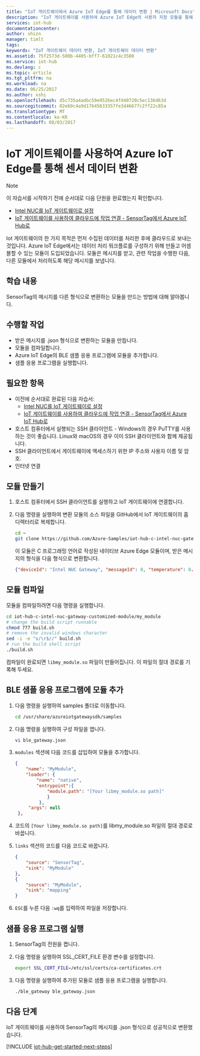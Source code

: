 ```yaml
---
title: "IoT 게이트웨이에서 Azure IoT Edge를 통해 데이터 변환 | Microsoft Docs"
description: "IoT 게이트웨이를 사용하여 Azure IoT Edge의 사용자 지정 모듈을 통해 센서 데이터의 형식을 변환합니다."
services: iot-hub
documentationcenter: 
author: shizn
manager: timlt
tags: 
keywords: "IoT 게이트웨이 데이터 변환, IoT 게이트웨이 데이터 변환"
ms.assetid: 75f2573d-500b-4405-bff7-61021c4c3500
ms.service: iot-hub
ms.devlang: c
ms.topic: article
ms.tgt_pltfrm: na
ms.workload: na
ms.date: 06/25/2017
ms.author: xshi
ms.openlocfilehash: d5c735a4adbc59e9526ec4fd40720c5ec136d63d
ms.sourcegitcommit: 02e69c4a9d17645633357fe3d46677c2ff22c85a
ms.translationtype: MT
ms.contentlocale: ko-KR
ms.lasthandoff: 08/03/2017
---
```

# <a name="use-iot-gateway-for-sensor-data-transformation-with-azure-iot-edge"></a>IoT 게이트웨이를 사용하여 Azure IoT Edge를 통해 센서 데이터 변환

> [!NOTE]
> 이 자습서를 시작하기 전에 순서대로 다음 단원을 완료했는지 확인합니다.
> * [Intel NUC를 IoT 게이트웨이로 설정](iot-hub-gateway-kit-c-lesson1-set-up-nuc.md)
> * [IoT 게이트웨이를 사용하여 클라우드에 작업 연결 - SensorTag에서 Azure IoT Hub로](iot-hub-gateway-kit-c-iot-gateway-connect-device-to-cloud.md)

Iot 게이트웨이의 한 가지 목적은 먼저 수집된 데이터를 처리한 후에 클라우드로 보내는 것입니다. Azure IoT Edge에서는 데이터 처리 워크플로를 구성하기 위해 만들고 어셈블할 수 있는 모듈이 도입되었습니다. 모듈은 메시지를 받고, 관련 작업을 수행한 다음, 다른 모듈에서 처리하도록 해당 메시지를 보냅니다.

## <a name="what-you-learn"></a>학습 내용

SensorTag의 메시지를 다른 형식으로 변환하는 모듈을 만드는 방법에 대해 알아봅니다.

## <a name="what-you-do"></a>수행할 작업

* 받은 메시지를 .json 형식으로 변환하는 모듈을 만듭니다.
* 모듈을 컴파일합니다.
* Azure IoT Edge의 BLE 샘플 응용 프로그램에 모듈을 추가합니다.
* 샘플 응용 프로그램을 실행합니다.

## <a name="what-you-need"></a>필요한 항목

* 이전에 순서대로 완료된 다음 자습서:
  * [Intel NUC를 IoT 게이트웨이로 설정](iot-hub-gateway-kit-c-lesson1-set-up-nuc.md)
  * [IoT 게이트웨이를 사용하여 클라우드에 작업 연결 - SensorTag에서 Azure IoT Hub로](iot-hub-gateway-kit-c-iot-gateway-connect-device-to-cloud.md)
* 호스트 컴퓨터에서 실행되는 SSH 클라이언트 - Windows의 경우 PuTTY를 사용하는 것이 좋습니다. Linux와 macOS의 경우 이미 SSH 클라이언트와 함께 제공됩니다.
* SSH 클라이언트에서 게이트웨이에 액세스하기 위한 IP 주소와 사용자 이름 및 암호.
* 인터넷 연결

## <a name="create-a-module"></a>모듈 만들기

1. 호스트 컴퓨터에서 SSH 클라이언트를 실행하고 IoT 게이트웨이에 연결합니다.
1. 다음 명령을 실행하여 변환 모듈의 소스 파일을 GitHub에서 IoT 게이트웨이의 홈 디렉터리로 복제합니다.

   ```bash
   cd ~
   git clone https://github.com/Azure-Samples/iot-hub-c-intel-nuc-gateway-customized-module.git
   ```

   이 모듈은 C 프로그래밍 언어로 작성된 네이티브 Azure Edge 모듈이며, 받은 메시지의 형식을 다음 형식으로 변환합니다.

   ```json
   {"deviceId": "Intel NUC Gateway", "messageId": 0, "temperature": 0.0}
   ```

## <a name="compile-the-module"></a>모듈 컴파일

모듈을 컴파일하려면 다음 명령을 실행합니다.

```bash
cd iot-hub-c-intel-nuc-gateway-customized-module/my_module
# change the build script runnable
chmod 777 build.sh
# remove the invalid windows character
sed -i -e "s/\r$//" build.sh
# run the build shell script
./build.sh
```

컴파일이 완료되면 `libmy_module.so` 파일이 만들어집니다. 이 파일의 절대 경로를 기록해 두세요.

## <a name="add-the-module-to-the-ble-sample-application"></a>BLE 샘플 응용 프로그램에 모듈 추가

1. 다음 명령을 실행하여 samples 폴더로 이동합니다.

   ```bash
   cd /usr/share/azureiotgatewaysdk/samples
   ```

1. 다음 명령을 실행하여 구성 파일을 엽니다.

   ```bash
   vi ble_gateway.json
   ```

1. `modules` 섹션에 다음 코드를 삽입하여 모듈을 추가합니다.

   ```json
   {
       "name": "MyModule",
       "loader": {
           "name": "native",
           "entrypoint":{
               "module.path": "[Your libmy_module.so path]"
               }
            },
        "args": null
    },
    ```

1. 코드의 `[Your libmy_module.so path]`를 libmy_module.so 파일의 절대 경로로 바꿉니다.
1. `links` 섹션의 코드를 다음 코드로 바꿉니다.

   ```json
   {
       "source": "SensorTag",
       "sink": "MyModule"
   },
   {
       "source": "MyModule",
       "sink": "mapping"
   }
   ```

1. `ESC`를 누른 다음 `:wq`를 입력하여 파일을 저장합니다.

## <a name="run-the-sample-application"></a>샘플 응용 프로그램 실행

1. SensorTag의 전원을 켭니다.
1. 다음 명령을 실행하여 SSL_CERT_FILE 환경 변수를 설정합니다.

   ```bash
   export SSL_CERT_FILE=/etc/ssl/certs/ca-certificates.crt
   ```

1. 다음 명령을 실행하여 추가된 모듈로 샘플 응용 프로그램을 실행합니다.

   ```bash
   ./ble_gateway ble_gateway.json
   ```

## <a name="next-steps"></a>다음 단계

IoT 게이트웨이를 사용하여 SensorTag의 메시지를 .json 형식으로 성공적으로 변환했습니다.

[!INCLUDE [iot-hub-get-started-next-steps](../../includes/iot-hub-get-started-next-steps.md)]
